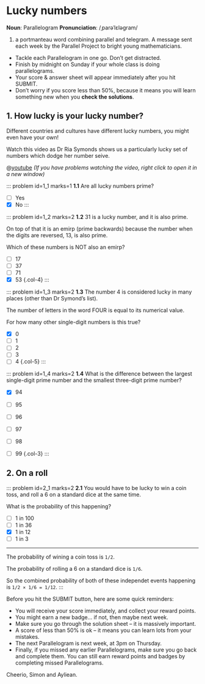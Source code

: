 # Lucky numbers

<div class="dictionary">

__Noun__: Parallelogram
__Pronunciation__: /ˌparəˈlɛləɡram/

1. a portmanteau word combining parallel and telegram. A message sent each
week by the Parallel Project to bright young mathematicians.

</div>

*	Tackle each Parallelogram in one go. Don’t get distracted.
*	Finish by midnight on Sunday if your whole class is doing parallelograms.
*	Your score & answer sheet will appear immediately after you hit SUBMIT.
*	Don’t worry if you score less than 50%, because it means you will learn something new when you __check the solutions__.


## 1. How lucky is your lucky number?

Different countries and cultures have different lucky numbers, you might even have your own!  

Watch this video as Dr Ria Symonds shows us a particularly lucky set of numbers which dodge her number seive.  

@[youtube](RxxDD2LWAyY) _(If you have problems watching the video, right click to open it in a new window)_

::: problem id=1_1 marks=1
__1.1__ Are all lucky numbers prime?
* [ ] Yes
* [x] No
:::

::: problem id=1_2 marks=2
__1.2__ 31 is a lucky number, and it is also prime.  

On top of that it is an emirp (prime backwards) because the number when the digits are reversed, 13, is also prime.  

Which of these numbers is NOT also an emirp?  

* [ ] 17
* [ ] 37
* [ ] 71
* [x] 53
{.col-4}
:::

::: problem id=1_3 marks=2
__1.3__ The number 4 is considered lucky in many places (other than Dr Symond’s list).  

The number of letters in the word FOUR is equal to its numerical value.  

For how many other single-digit numbers is this true?  

* [x] 0
* [ ] 1
* [ ] 2
* [ ] 3
* [ ] 4
{.col-5}
:::

::: problem id=1_4 marks=2
__1.4__ What is the difference between the largest single-digit prime number and the smallest three-digit prime number?  

* [x] 94
* [ ] 95
* [ ] 96
* [ ] 97
* [ ] 98
* [ ] 99
{.col-3}
:::


## 2. On a roll

::: problem id=2_1 marks=2
__2.1__ You would have to be lucky to win a coin toss, and roll a 6 on a standard dice at the same time.  

What is the probability of this happening?

* [ ] 1 in 100
* [ ] 1 in 36
* [x] 1 in 12
* [ ] 1 in 3

---

The probability of wining a coin toss is `1/2`.  

The probability of rolling a 6 on a standard dice is `1/6`.  

So the combined probability of both of these independet events happening is `1/2 × 1/6 = 1/12`.
:::


Before you hit the SUBMIT button, here are some quick reminders:

*	You will receive your score immediately, and collect your reward points.
*	You might earn a new badge... if not, then maybe next week.
*	Make sure you go through the solution sheet – it is massively important.
*	A score of less than 50% is ok – it means you can learn lots from your mistakes.
*	The next Parallelogram is next week, at 3pm on Thursday.
*	Finally, if you missed any earlier Parallelograms, make sure you go back and complete them. You can still earn reward points and badges by completing missed Parallelograms.

Cheerio,
Simon and Ayliean.
